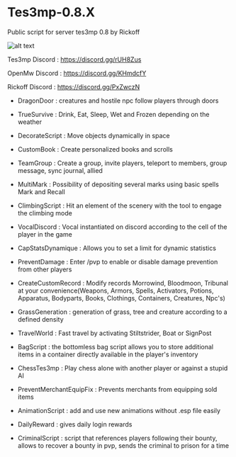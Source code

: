 # Tes3mp-0.8.X
Public script for server tes3mp 0.8 by Rickoff

![alt text](https://cdn.cloudflare.steamstatic.com/steamcommunity/public/images/avatars/a4/a47831e6004ae0e72ce2e0fb55f6ce9cc1693a4c_full.jpg) 

Tes3mp Discord : https://discord.gg/rUH8Zus

OpenMw Discord : https://discord.gg/KHmdcfY

Rickoff Discord : https://discord.gg/PxZwczN

- DragonDoor : creatures and hostile npc follow players through doors

- TrueSurvive : Drink, Eat, Sleep, Wet and Frozen depending on the weather

- DecorateScript : Move objects dynamically in space

- CustomBook : Create personalized books and scrolls

- TeamGroup : Create a group, invite players, teleport to members, group message, sync journal, allied

- MultiMark : Possibility of depositing several marks using basic spells Mark and Recall

- ClimbingScript : Hit an element of the scenery with the tool to engage the climbing mode

- VocalDiscord : Vocal instantiated on discord according to the cell of the player in the game

- CapStatsDynamique : Allows you to set a limit for dynamic statistics

- PreventDamage : Enter /pvp to enable or disable damage prevention from other players

- CreateCustomRecord : Modify records Morrowind, Bloodmoon, Tribunal at your convenience(Weapons, Armors, Spells, Activators, Potions, Apparatus, Bodyparts, Books, Clothings, Containers, Creatures, Npc's)

- GrassGeneration : generation of grass, tree and creature according to a defined density

- TravelWorld : Fast travel by activating Stiltstrider, Boat or SignPost

- BagScript : the bottomless bag script allows you to store additional items in a container directly available in the player's inventory

- ChessTes3mp : Play chess alone with another player or against a stupid AI

- PreventMerchantEquipFix : Prevents merchants from equipping sold items

- AnimationScript : add and use new animations without .esp file easily

- DailyReward : gives daily login rewards

- CriminalScript : script that references players following their bounty, allows to recover a bounty in pvp, sends the criminal to prison for a time
